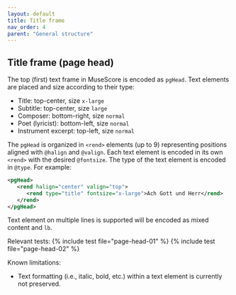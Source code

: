 ```yaml
---
layout: default
title: Title frame
nav_order: 4
parent: "General structure"
---
```


## Title frame (page head)

The top (first) text frame in MuseScore is encoded as `pgHead`. Text elements are placed and size according to their type:
* Title: top-center, size `x-large`
* Subtitle: top-center, size `large`
* Composer: bottom-right, size `normal`
* Poet (lyricist): bottom-left, size `normal`
* Instrument excerpt: top-left, size `normal`

The `pgHead` is organized in `<rend>` elements (up to 9) representing positions aligned with `@halign` and `@valign`. Each text element is encoded in its own `<rend>` with the desired `@fontsize`. The type of the text element is encoded in `@type`. For example:

```xml
<pgHead>
   <rend halign="center" valign="top">
      <rend type="title" fontsize="x-large">Ach Gott und Herr</rend>
   </rend>
</pgHead>
```

Text element on multiple lines is supported will be encoded as mixed content and `lb`.

Relevant tests:
{% include test file="page-head-01" %}
{% include test file="page-head-02" %}

Known limitations:
* Text formatting (i.e., italic, bold, etc.) within a text element is currently not preserved.